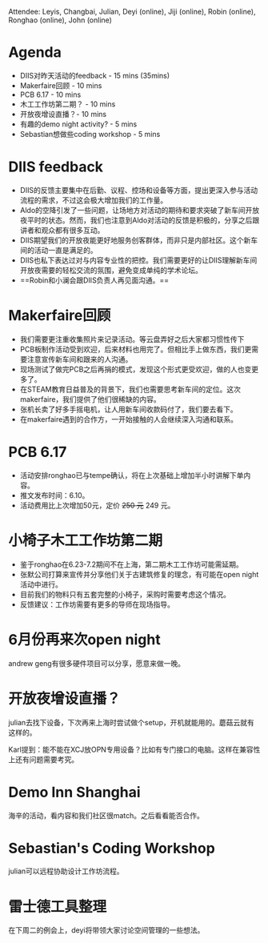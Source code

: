 Attendee: Leyis, Changbai, Julian, Deyi (online), Jiji (online), Robin (online), Ronghao (online), John (online)

# Agenda

- DIIS对昨天活动的feedback - 15 mins (35mins)
- Makerfaire回顾 - 10 mins
- PCB 6.17 - 10 mins
- 木工工作坊第二期？ - 10 mins
- 开放夜增设直播？- 10 mins
- 有趣的demo night activity? - 5 mins
- Sebastian想做些coding workshop - 5 mins

# DIIS feedback

- DIIS的反馈主要集中在后勤、议程、控场和设备等方面，提出更深入参与活动流程的需求，不过这会极大增加我们的工作量。
- Aldo的空降引发了一些问题，让场地方对活动的期待和要求突破了新车间开放夜平时的状态。然而，我们也注意到Aldo对活动的反馈是积极的，分享之后跟讲者和观众都有很多互动。
- DIIS期望我们的开放夜能更好地服务创客群体，而非只是内部社区。这个新车间的活动一直是满足的。
- DIIS也私下表达过对与内容专业性的把控。我们需要更好的让DIIS理解新车间开放夜需要的轻松交流的氛围，避免变成单纯的学术论坛。
- ==Robin和小澜会跟DIIS负责人再见面沟通。==

# Makerfaire回顾

- 我们需要更注重收集照片来记录活动。等云盘弄好之后大家都习惯性传下
- PCB板制作活动受到欢迎，后来材料也用完了。但相比手上做东西，我们更需要注意宣传新车间和跟来的人沟通。
- 现场测试了做完PCB之后再捐的模式，发现这个形式更受欢迎，做的人也变更多了。
- 在STEAM教育日益普及的背景下，我们也需要思考新车间的定位。这次makerfaire，我们提供了他们很稀缺的内容。
- 张机长卖了好多手摇电机，让人用新车间收款码付了，我们要去看下。
- 在makerfaire遇到的合作方，一开始接触的人会继续深入沟通和联系。

# PCB 6.17

-   活动安排ronghao已与tempe确认，将在上次基础上增加半小时讲解下单内容。
-   推文发布时间：6.10。
-   活动费用比上次增加50元，定价 ~~250 元~~ 249 元。

#  小椅子木工工作坊第二期

-   鉴于ronghao在6.23-7.2期间不在上海，第二期木工工作坊可能需延期。
-   张默公司打算来宣传并分享他们关于古建筑修复的理念，有可能在open night活动中进行。
-   目前我们的物料只有五套完整的小椅子，采购时需要考虑这个情况。
-   反馈建议：工作坊需要有更多的导师在现场指导。

# 6月份再来次open night

andrew geng有很多硬件项目可以分享，愿意来做一晚。

# 开放夜增设直播？

julian去找下设备，下次再来上海时尝试做个setup，开机就能用的。蘑菇云就有这样的。

Karl提到：能不能在XCJ放OPN专用设备？比如有专门接口的电脑。这样在兼容性上还有问题需要考究。

# Demo Inn Shanghai

海辛的活动，看内容和我们社区很match。之后看看能否合作。

# Sebastian's Coding Workshop

julian可以远程协助设计工作坊流程。

# 雷士德工具整理

在下周二的例会上，deyi将带领大家讨论空间管理的一些想法。
